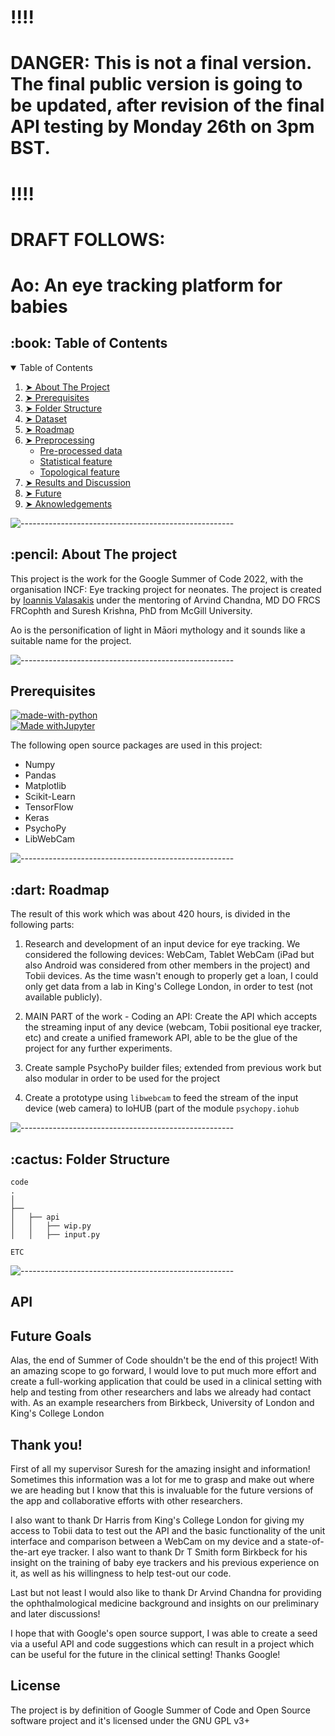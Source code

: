# !!!!
# DANGER: This is not a final version. The final public version is going to be updated, after revision of the final API testing by Monday 26th on 3pm BST.
# !!!!

# DRAFT FOLLOWS:

# Ao: An eye tracking platform for babies

<!-- TABLE OF CONTENTS -->
<h2 id="table-of-contents"> :book: Table of Contents</h2>

<details open="open">
  <summary>Table of Contents</summary>
  <ol>
    <li><a href="#about-the-project"> ➤ About The Project</a></li>
    <li><a href="#prerequisites"> ➤ Prerequisites</a></li>
    <li><a href="#folder-structure"> ➤ Folder Structure</a></li>
    <li><a href="#dataset"> ➤ Dataset</a></li>
    <li><a href="#roadmap"> ➤ Roadmap</a></li>
    <li>
      <a href="#preprocessing"> ➤ Preprocessing</a>
      <ul>
        <li><a href="#preprocessed-data">Pre-processed data</a></li>
        <li><a href="#statistical-feature">Statistical feature</a></li>
        <li><a href="#topological-feature">Topological feature</a></li>
      </ul>
    </li>
    <!--<li><a href="#experiments">Experiments</a></li>-->
    <li><a href="#results-and-discussion"> ➤ Results and Discussion</a></li>
    <li><a href="#future"> ➤ Future</a></li>
    <li><a href="#aknowledgements"> ➤ Aknowledgements</a></li>
  </ol>
</details>

![-----------------------------------------------------](https://raw.githubusercontent.com/andreasbm/readme/master/assets/lines/rainbow.png)

<h2 id="about-the-project"> :pencil: About The project</h2>

This project is the work for the Google Summer of Code 2022, with the organisation INCF: Eye tracking project for neonates. The project is created by [Ioannis Valasakis](@wizofe) under the mentoring of Arvind Chandna, MD DO FRCS FRCophth and Suresh Krishna, PhD from McGill University.

Ao is the personification of light in Māori mythology and it sounds like a suitable name for the project.

![-----------------------------------------------------](https://raw.githubusercontent.com/andreasbm/readme/master/assets/lines/rainbow.png)
<!-- PREREQUISITES -->
<h2 id="prerequisites"> Prerequisites</h2>

[![made-with-python](https://img.shields.io/badge/Made%20with-Python-1f425f.svg)](https://www.python.org/) <br>
[![Made withJupyter](https://img.shields.io/badge/Made%20with-Jupyter-orange?style=for-the-badge&logo=Jupyter)](https://jupyter.org/try) <br>

<!--This project is written in Python programming language. <br>-->
The following open source packages are used in this project:
* Numpy
* Pandas
* Matplotlib
* Scikit-Learn
* TensorFlow
* Keras
* PsychoPy
* LibWebCam

![-----------------------------------------------------](https://raw.githubusercontent.com/andreasbm/readme/master/assets/lines/rainbow.png)

<!-- ROADMAP -->
<h2 id="roadmap"> :dart: Roadmap</h2>

The result of this work which was about 420 hours, is divided in the following parts:

1. Research and development of an input device for eye tracking. We considered the following devices: WebCam, Tablet WebCam (iPad but also Android was considered from other members in the project) and Tobii devices. As the time wasn't enough to properly get a loan, I could only get data from a lab in King's College London, in order to test (not available publicly).

2. MAIN PART of the work - Coding an API: Create the API which accepts the streaming input of any device (webcam, Tobii positional eye tracker, etc) and create a unified framework API, able to be the glue of the project for any further experiments.

3. Create sample PsychoPy builder files; extended from previous work but also modular in order to be used for the project 

4. Create a prototype using `libwebcam` to feed the stream of the input device (web camera) to IoHUB (part of the module `psychopy.iohub`

![-----------------------------------------------------](https://raw.githubusercontent.com/andreasbm/readme/master/assets/lines/rainbow.png)

<!-- :paw_prints:-->
<!-- FOLDER STRUCTURE -->
<h2 id="folder-structure"> :cactus: Folder Structure</h2>

    code
    .
    │
    ├── 
    │   ├── api
    │   │   ├── wip.py
    │   │   ├── input.py
    
    ETC

![-----------------------------------------------------](https://raw.githubusercontent.com/andreasbm/readme/master/assets/lines/rainbow.png)
## API

<!-- FUTURE -->
<h2 id="future"> Future Goals </h2>

Alas, the end of Summer of Code shouldn't be the end of this project! With an amazing scope to go forward, I would love to put much more effort and create a full-working application that could be used in a clinical setting with help and testing from other researchers and labs we already had contact with. As an example researchers from Birkbeck, University of London and King's College London 

<!-- AKNOWLEDGEMENTS -->
<h2 id="aknowledgements"> Thank you! </h2>

First of all my supervisor Suresh for the amazing insight and information! Sometimes this information was a lot for me to grasp and make out where we are heading but I know that this is invaluable for the future versions of the app and collaborative efforts with other researchers.

I also want to thank Dr Harris from King's College London for giving my access to Tobii data to test out the API and the basic functionality of the unit interface and comparison between a WebCam on my device and a state-of-the-art eye tracker. I also want to thank Dr T Smith form Birkbeck for his insight on the training of baby eye trackers and his previous experience on it, as well as his willingness to help test-out our code.

Last but not least I would also like to thank Dr Arvind Chandna for providing the ophthalmological medicine background and insights on our preliminary and later discussions! 

I hope that with Google's open source support, I was able to create a seed via a useful API and code suggestions which can result in a project which can be useful for the future in the clinical setting! Thanks Google! 

## License

The project is by definition of Google Summer of Code and Open Source software project and it's licensed under the GNU GPL v3+
